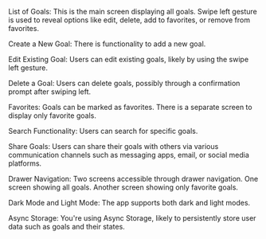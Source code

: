 List of Goals:
This is the main screen displaying all goals.
Swipe left gesture is used to reveal options like edit, delete, add to favorites, or remove from favorites.

Create a New Goal:
There is functionality to add a new goal.

Edit Existing Goal:
Users can edit existing goals, likely by using the swipe left gesture.

Delete a Goal:
Users can delete goals, possibly through a confirmation prompt after swiping left.

Favorites:
Goals can be marked as favorites.
There is a separate screen to display only favorite goals.

Search Functionality:
Users can search for specific goals.

Share Goals:
Users can share their goals with others via various communication channels such as messaging apps, email, or social media platforms.

Drawer Navigation:
Two screens accessible through drawer navigation.
One screen showing all goals.
Another screen showing only favorite goals.

Dark Mode and Light Mode:
The app supports both dark and light modes.

Async Storage:
You're using Async Storage, likely to persistently store user data such as goals and their states.
